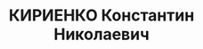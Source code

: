 ---
title: КИРИЕНКО Константин Николаевич
description: "Звание: 22.03.1936 - лейтенант ГБ (Азово-Черноморский край). \n  опер.\
  \ 4 отдела УНКВД Азово-Черноморского края, уволен 14.01.1937. \n  Осужден 13.06.1937\
  \ ВК ВС СССР, ВМН. Расстрелян 13.06.1937."
---